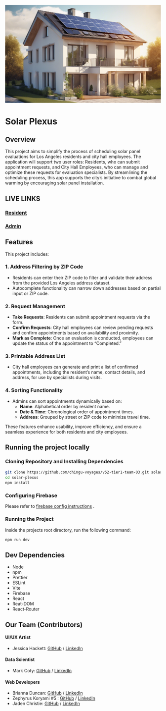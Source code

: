 ![solar-panel_ai-img](images/solar-panal-ai_gen_img.png)

# Solar Plexus

## Overview

This project aims to simplify the process of scheduling solar panel evaluations for Los Angeles residents and city hall employees. The application will support two user roles: Residents, who can submit appointment requests, and City Hall Employees, who can manage and optimize these requests for evaluation specialists. By streamlining the scheduling process, this app supports the city’s initiative to combat global warming by encouraging solar panel installation.

## LIVE LINKS

### [Resident](https://v52--solar-panel-project.web.app/)

### [Admin](https://v52--solar-panel-project.web.app/admin)

## Features
This project includes:

### 1. Address Filtering by ZIP Code
- Residents can enter their ZIP code to filter and validate their address from the provided Los Angeles address dataset.
- Autocomplete functionality can narrow down addresses based on partial input or ZIP code.

### 2. Request Management
- **Take Requests**: Residents can submit appointment requests via the form.
- **Confirm Requests**: City hall employees can review pending requests and confirm appointments based on availability and proximity.
- **Mark as Complete**: Once an evaluation is conducted, employees can update the status of the appointment to “Completed.”

### 3. Printable Address List
- City hall employees can generate and print a list of confirmed appointments, including the resident’s name, contact details, and address, for use by specialists during visits.

### 4. Sorting Functionality
- Admins can sort appointments dynamically based on:
  - **Name**: Alphabetical order by resident name.
  - **Date & Time**: Chronological order of appointment times.
  - **Address**: Grouped by street or ZIP code to minimize travel time.

These features enhance usability, improve efficiency, and ensure a seamless experience for both residents and city employees.

	
## Running the project locally

### Cloning Repository and Installing Dependencies

```sh
git clone https://github.com/chingu-voyages/v52-tier1-team-03.git solar-plexus
cd solar-plexus
npm install
```

### Configuring Firebase

Please refer to [firebase config instructions](docs/firebase_config.md) .

### Running the Project

Inside the projects root directory, run the following command:

```sh
npm run dev
```

## Dev Dependencies

-   Node
-   npm
-   Prettier
-   ESLint
-   Vite
-   Firebase
-   React
-   Reat-DOM
-   React-Router

## Our Team (Contributors)

#### UI/UX Artist

-   Jessica Hackett: [GitHub](https://github.com/mooglemoxie0018)
    / [LinkedIn](https://www.linkedin.com/in/jessica-hackett-6725a4325/?trk=opento_sprofile_topcard.)

#### Data Scientist

-   Mark Coty: [GitHub](https://github.com/markcoty) / [LinkedIn](https://www.linkedin.com/in/mark-c-875b00286/.)

#### Web Developers

-   Brianna Duncan: [GitHub](https://github.com/BriannaD23) / [LinkedIn](https://www.linkedin.com/in/briannaduncan)
-   Zephyrus Koryami #5 : [GitHub](https://github.com/sokuenryan)
    / [LinkedIn](https://www.linkedin.com/in/sokuenryan/.)
-   Jaden Christie: [GitHub](https://github.com/jsvolta) / [LinkedIn](https://www.linkedin.com/in/jadenchristie)
